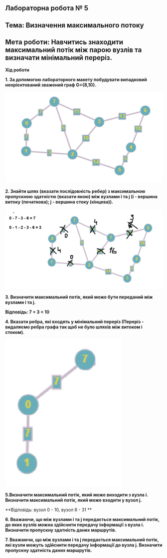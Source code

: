 ## Лабораторна робота № 5
## Тема: Визначення максимального потоку
## Мета роботи: Навчитись знаходити максимальний потік між парою вузлів та визначати мінімальний переріз.

**Хід роботи**

**1. За допомогою лабораторного макету побудувати випадковий неорієнтований зважений граф G={8,10}.**

![граф](https://github.com/osyka-oleksandr/osyka_lab_totk_2021/blob/main/lab-5/%D0%B3%D1%80%D0%B0%D1%84.PNG)

**2. Знайти шлях (вказати послідовність ребер) з максимальною пропускною здатністю (вказати якою) між вузлами i та j (i - вершина витоку (початкова); j - вершина стоку (кінцева)).**

![граф](https://github.com/osyka-oleksandr/osyka_lab_totk_2021/blob/main/lab-5/%D0%97%D0%B0%D0%BF%D0%B8%D1%81%D0%B0%D1%82%D0%B8.PNG)

**3. Визначити максимальний потік, який може бути переданий між вузлами i та j.**

**Відповідь: 7 + 3 = 10**

**4. Вказати ребра, які входять у мінімальний переріз (Переріз - видаляємо ребра графа так щоб не було шляхів між витоком і стоком).**

![граф](https://github.com/osyka-oleksandr/osyka_lab_totk_2021/blob/main/lab-5/%D0%97%D0%B0%D0%BF%D0%B8%D1%81%D0%B0%D1%82%D0%B8%D0%BE.PNG)

**5.Визначити максимальний потік, який може виходити з вузла i. Визначити максимальний потік, який може входити у вузол j.**

**Відповідь: вузол 0 - 10, вузол 6 - 31 **


**6. Вважаючи, що між вузлами i та j передається максимальний потік, до яких вузлів можна здійснити передачу інформації з вузла і. Визначити пропускну здатність даних маршрутів.**

**7. Вважаючи, що між вузлами i та j передається максимальний потік, які вузли можуть здійснити передачу інформації до вузла j. Визначити пропускну здатність даних маршрутів.**

